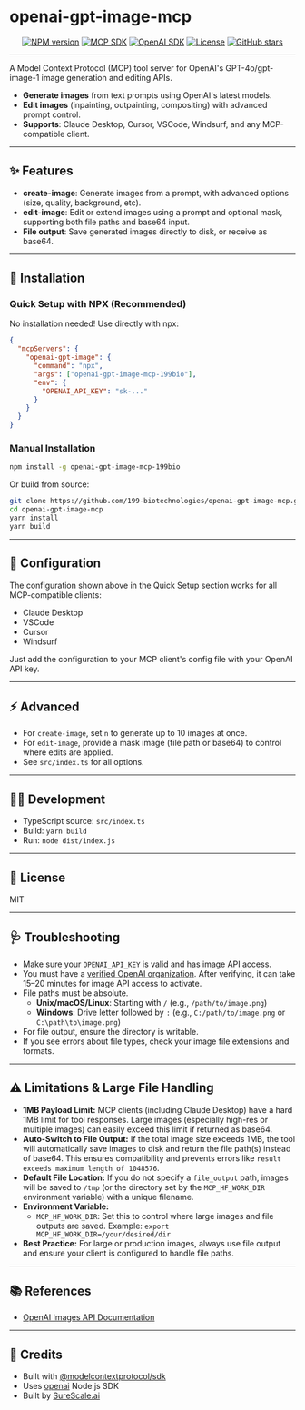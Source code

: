 # openai-gpt-image-mcp

<p align="center">
  <a href="https://www.npmjs.com/package/openai-gpt-image-mcp-199bio"><img src="https://img.shields.io/npm/v/openai-gpt-image-mcp-199bio?label=npm&color=blue" alt="NPM version"></a>
  <a href="https://www.npmjs.com/package/@modelcontextprotocol/sdk"><img src="https://img.shields.io/npm/v/@modelcontextprotocol/sdk?label=MCP%20SDK&color=blue" alt="MCP SDK"></a>
  <a href="https://www.npmjs.com/package/openai"><img src="https://img.shields.io/npm/v/openai?label=OpenAI%20SDK&color=blueviolet" alt="OpenAI SDK"></a>
  <a href="https://github.com/199-biotechnologies/openai-gpt-image-mcp/blob/main/LICENSE"><img src="https://img.shields.io/github/license/199-biotechnologies/openai-gpt-image-mcp?color=brightgreen" alt="License"></a>
  <a href="https://github.com/199-biotechnologies/openai-gpt-image-mcp/stargazers"><img src="https://img.shields.io/github/stars/199-biotechnologies/openai-gpt-image-mcp?style=social" alt="GitHub stars"></a>
</p>

---

A Model Context Protocol (MCP) tool server for OpenAI's GPT-4o/gpt-image-1 image generation and editing APIs.

- **Generate images** from text prompts using OpenAI's latest models.
- **Edit images** (inpainting, outpainting, compositing) with advanced prompt control.
- **Supports**: Claude Desktop, Cursor, VSCode, Windsurf, and any MCP-compatible client.

---

## ✨ Features

- **create-image**: Generate images from a prompt, with advanced options (size, quality, background, etc).
- **edit-image**: Edit or extend images using a prompt and optional mask, supporting both file paths and base64 input.
- **File output**: Save generated images directly to disk, or receive as base64.

---

## 🚀 Installation

### Quick Setup with NPX (Recommended)

No installation needed! Use directly with npx:

```json
{
  "mcpServers": {
    "openai-gpt-image": {
      "command": "npx",
      "args": ["openai-gpt-image-mcp-199bio"],
      "env": { 
        "OPENAI_API_KEY": "sk-..." 
      }
    }
  }
}
```

### Manual Installation

```sh
npm install -g openai-gpt-image-mcp-199bio
```

Or build from source:

```sh
git clone https://github.com/199-biotechnologies/openai-gpt-image-mcp.git
cd openai-gpt-image-mcp
yarn install
yarn build
```

---

## 🔑 Configuration

The configuration shown above in the Quick Setup section works for all MCP-compatible clients:
- Claude Desktop
- VSCode
- Cursor
- Windsurf

Just add the configuration to your MCP client's config file with your OpenAI API key.

---

## ⚡ Advanced

- For `create-image`, set `n` to generate up to 10 images at once.
- For `edit-image`, provide a mask image (file path or base64) to control where edits are applied.
- See `src/index.ts` for all options.

---

## 🧑‍💻 Development

- TypeScript source: `src/index.ts`
- Build: `yarn build`
- Run: `node dist/index.js`

---

## 📝 License

MIT

---

## 🩺 Troubleshooting

- Make sure your `OPENAI_API_KEY` is valid and has image API access.
- You must have a [verified OpenAI organization](https://platform.openai.com/account/organization). After verifying, it can take 15–20 minutes for image API access to activate.
- File paths must be absolute.
  - **Unix/macOS/Linux**: Starting with `/` (e.g., `/path/to/image.png`)
  - **Windows**: Drive letter followed by `:` (e.g., `C:/path/to/image.png` or `C:\path\to\image.png`)
- For file output, ensure the directory is writable.
- If you see errors about file types, check your image file extensions and formats.

---

## ⚠️ Limitations & Large File Handling

- **1MB Payload Limit:** MCP clients (including Claude Desktop) have a hard 1MB limit for tool responses. Large images (especially high-res or multiple images) can easily exceed this limit if returned as base64.
- **Auto-Switch to File Output:** If the total image size exceeds 1MB, the tool will automatically save images to disk and return the file path(s) instead of base64. This ensures compatibility and prevents errors like `result exceeds maximum length of 1048576`.
- **Default File Location:** If you do not specify a `file_output` path, images will be saved to `/tmp` (or the directory set by the `MCP_HF_WORK_DIR` environment variable) with a unique filename.
- **Environment Variable:**
  - `MCP_HF_WORK_DIR`: Set this to control where large images and file outputs are saved. Example: `export MCP_HF_WORK_DIR=/your/desired/dir`
- **Best Practice:** For large or production images, always use file output and ensure your client is configured to handle file paths.

---

## 📚 References

- [OpenAI Images API Documentation](https://platform.openai.com/docs/api-reference/images)

---

## 🙏 Credits

- Built with [@modelcontextprotocol/sdk](https://www.npmjs.com/package/@modelcontextprotocol/sdk)
- Uses [openai](https://www.npmjs.com/package/openai) Node.js SDK 
- Built by [SureScale.ai](https://surescale.ai)